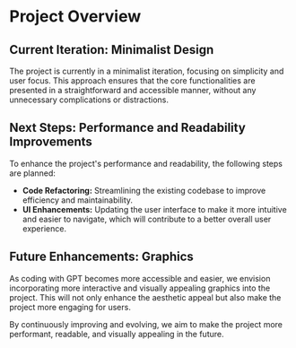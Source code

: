 # Project Overview

## Current Iteration: Minimalist Design

The project is currently in a minimalist iteration, focusing on simplicity and user focus. This approach ensures that the core functionalities are presented in a straightforward and accessible manner, without any unnecessary complications or distractions.

## Next Steps: Performance and Readability Improvements

To enhance the project's performance and readability, the following steps are planned:
- **Code Refactoring:** Streamlining the existing codebase to improve efficiency and maintainability.
- **UI Enhancements:** Updating the user interface to make it more intuitive and easier to navigate, which will contribute to a better overall user experience.

## Future Enhancements: Graphics

As coding with GPT becomes more accessible and easier, we envision incorporating more interactive and visually appealing graphics into the project. This will not only enhance the aesthetic appeal but also make the project more engaging for users.

By continuously improving and evolving, we aim to make the project more performant, readable, and visually appealing in the future.
